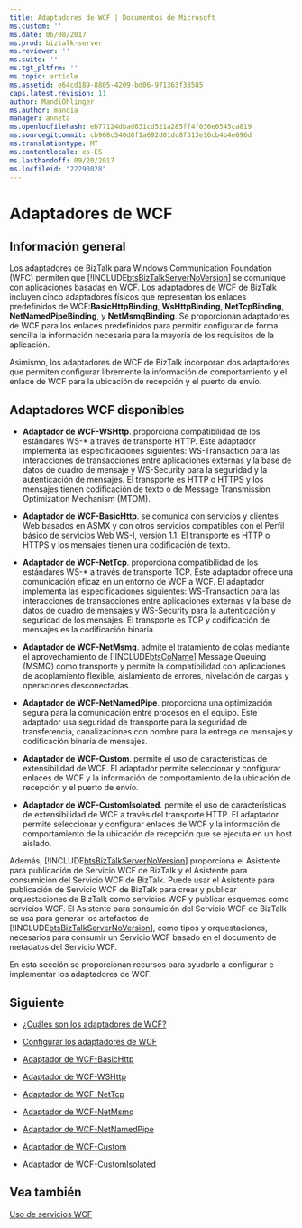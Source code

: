```yaml
---
title: Adaptadores de WCF | Documentos de Microsoft
ms.custom: ''
ms.date: 06/08/2017
ms.prod: biztalk-server
ms.reviewer: ''
ms.suite: ''
ms.tgt_pltfrm: ''
ms.topic: article
ms.assetid: e64cd189-8805-4209-bd06-971363f38585
caps.latest.revision: 11
author: MandiOhlinger
ms.author: mandia
manager: anneta
ms.openlocfilehash: eb77124dbad631cd521a285ff4f036e0545ca819
ms.sourcegitcommit: cb908c540d8f1a692d01dc8f313e16cb4b4e696d
ms.translationtype: MT
ms.contentlocale: es-ES
ms.lasthandoff: 09/20/2017
ms.locfileid: "22290028"
---
```

# <a name="wcf-adapters"></a>Adaptadores de WCF

## <a name="overview"></a>Información general
Los adaptadores de BizTalk para Windows Communication Foundation (WFC) permiten que [!INCLUDE[btsBizTalkServerNoVersion](../includes/btsbiztalkservernoversion-md.md)] se comunique con aplicaciones basadas en WCF. Los adaptadores de WCF de BizTalk incluyen cinco adaptadores físicos que representan los enlaces predefinidos de WCF:**BasicHttpBinding**, **WsHttpBinding**, **NetTcpBinding**,  **NetNamedPipeBinding**, y **NetMsmqBinding**. Se proporcionan adaptadores de WCF para los enlaces predefinidos para permitir configurar de forma sencilla la información necesaria para la mayoría de los requisitos de la aplicación.  
  
 Asimismo, los adaptadores de WCF de BizTalk incorporan dos adaptadores que permiten configurar libremente la información de comportamiento y el enlace de WCF para la ubicación de recepción y el puerto de envío.  

## <a name="available-wcf-adapters"></a>Adaptadores WCF disponibles
    
-   **Adaptador de WCF-WSHttp**. proporciona compatibilidad de los estándares WS-* a través de transporte HTTP. Este adaptador implementa las especificaciones siguientes: WS-Transaction para las interacciones de transacciones entre aplicaciones externas y la base de datos de cuadro de mensaje y WS-Security para la seguridad y la autenticación de mensajes. El transporte es HTTP o HTTPS y los mensajes tienen codificación de texto o de Message Transmission Optimization Mechanism (MTOM).  
  
-   **Adaptador de WCF-BasicHttp**. se comunica con servicios y clientes Web basados en ASMX y con otros servicios compatibles con el Perfil básico de servicios Web WS-I, versión 1.1. El transporte es HTTP o HTTPS y los mensajes tienen una codificación de texto.  
  
-   **Adaptador de WCF-NetTcp**. proporciona compatibilidad de los estándares WS-* a través de transporte TCP. Este adaptador ofrece una comunicación eficaz en un entorno de WCF a WCF. El adaptador implementa las especificaciones siguientes: WS-Transaction para las interacciones de transacciones entre aplicaciones externas y la base de datos de cuadro de mensajes y WS-Security para la autenticación y seguridad de los mensajes. El transporte es TCP y codificación de mensajes es la codificación binaria.  
  
-   **Adaptador de WCF-NetMsmq**. admite el tratamiento de colas mediante el aprovechamiento de [!INCLUDE[btsCoName](../includes/btsconame-md.md)] Message Queuing (MSMQ) como transporte y permite la compatibilidad con aplicaciones de acoplamiento flexible, aislamiento de errores, nivelación de cargas y operaciones desconectadas.  
  
-   **Adaptador de WCF-NetNamedPipe**. proporciona una optimización segura para la comunicación entre procesos en el equipo. Este adaptador usa seguridad de transporte para la seguridad de transferencia, canalizaciones con nombre para la entrega de mensajes y codificación binaria de mensajes.  
  
-   **Adaptador de WCF-Custom**. permite el uso de características de extensibilidad de WCF. El adaptador permite seleccionar y configurar enlaces de WCF y la información de comportamiento de la ubicación de recepción y el puerto de envío.  
  
-   **Adaptador de WCF-CustomIsolated**. permite el uso de características de extensibilidad de WCF a través del transporte HTTP. El adaptador permite seleccionar y configurar enlaces de WCF y la información de comportamiento de la ubicación de recepción que se ejecuta en un host aislado.  
  
 Además, [!INCLUDE[btsBizTalkServerNoVersion](../includes/btsbiztalkservernoversion-md.md)] proporciona el Asistente para publicación de Servicio WCF de BizTalk y el Asistente para consumición del Servicio WCF de BizTalk. Puede usar el Asistente para publicación de Servicio WCF de BizTalk para crear y publicar orquestaciones de BizTalk como servicios WCF y publicar esquemas como servicios WCF. El Asistente para consumición del Servicio WCF de BizTalk se usa para generar los artefactos de [!INCLUDE[btsBizTalkServerNoVersion](../includes/btsbiztalkservernoversion-md.md)], como tipos y orquestaciones, necesarios para consumir un Servicio WCF basado en el documento de metadatos del Servicio WCF.  
  
 En esta sección se proporcionan recursos para ayudarle a configurar e implementar los adaptadores de WCF.  
  
## <a name="next"></a>Siguiente 
  
-   [¿Cuáles son los adaptadores de WCF?](../core/what-are-the-wcf-adapters.md)  
  
-   [Configurar los adaptadores de WCF](../core/configuring-the-wcf-adapters.md)  
  
-   [Adaptador de WCF-BasicHttp](../core/wcf-basichttp-adapter.md)  
  
-   [Adaptador de WCF-WSHttp](../core/wcf-wshttp-adapter.md)  
  
-   [Adaptador de WCF-NetTcp](../core/wcf-nettcp-adapter.md)  
  
-   [Adaptador de WCF-NetMsmq](../core/wcf-netmsmq-adapter.md)  
  
-   [Adaptador de WCF-NetNamedPipe](../core/wcf-netnamedpipe-adapter.md)  
  
-   [Adaptador de WCF-Custom](../core/wcf-custom-adapter.md)  
  
-   [Adaptador de WCF-CustomIsolated](../core/wcf-customisolated-adapter.md)  
  
## <a name="see-also"></a>Vea también  
 [Uso de servicios WCF](../core/using-wcf-services.md)   